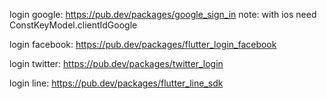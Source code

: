 login google: https://pub.dev/packages/google_sign_in
note: with ios need ConstKeyModel.clientIdGoogle

login facebook: https://pub.dev/packages/flutter_login_facebook

login twitter: https://pub.dev/packages/twitter_login

login line: https://pub.dev/packages/flutter_line_sdk
